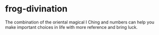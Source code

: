 # frog-divination
 The combination of the oriental magical I Ching and numbers can help you make important choices in life with more reference and bring luck.
